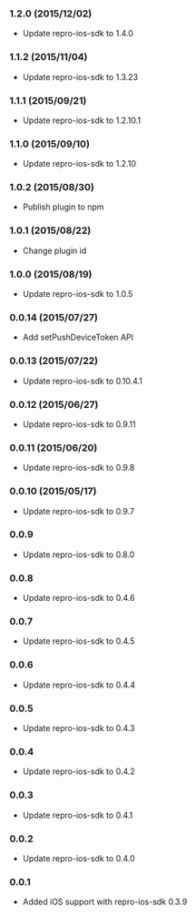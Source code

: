 ### 1.2.0 (2015/12/02)

- Update repro-ios-sdk to 1.4.0

### 1.1.2 (2015/11/04)

- Update repro-ios-sdk to 1.3.23

### 1.1.1 (2015/09/21)

- Update repro-ios-sdk to 1.2.10.1

### 1.1.0 (2015/09/10)

- Update repro-ios-sdk to 1.2.10

### 1.0.2 (2015/08/30)

- Publish plugin to npm

### 1.0.1 (2015/08/22)

- Change plugin id

### 1.0.0 (2015/08/19)

- Update repro-ios-sdk to 1.0.5

### 0.0.14 (2015/07/27)

- Add setPushDeviceToken API

### 0.0.13 (2015/07/22)

- Update repro-ios-sdk to 0.10.4.1

### 0.0.12 (2015/06/27)

- Update repro-ios-sdk to 0.9.11

### 0.0.11 (2015/06/20)

- Update repro-ios-sdk to 0.9.8

### 0.0.10 (2015/05/17)

- Update repro-ios-sdk to 0.9.7

### 0.0.9

- Update repro-ios-sdk to 0.8.0

### 0.0.8

- Update repro-ios-sdk to 0.4.6

### 0.0.7

- Update repro-ios-sdk to 0.4.5

### 0.0.6

- Update repro-ios-sdk to 0.4.4

### 0.0.5

- Update repro-ios-sdk to 0.4.3

### 0.0.4

- Update repro-ios-sdk to 0.4.2

### 0.0.3

- Update repro-ios-sdk to 0.4.1

### 0.0.2

- Update repro-ios-sdk to 0.4.0

### 0.0.1

- Added iOS support with repro-ios-sdk 0.3.9
